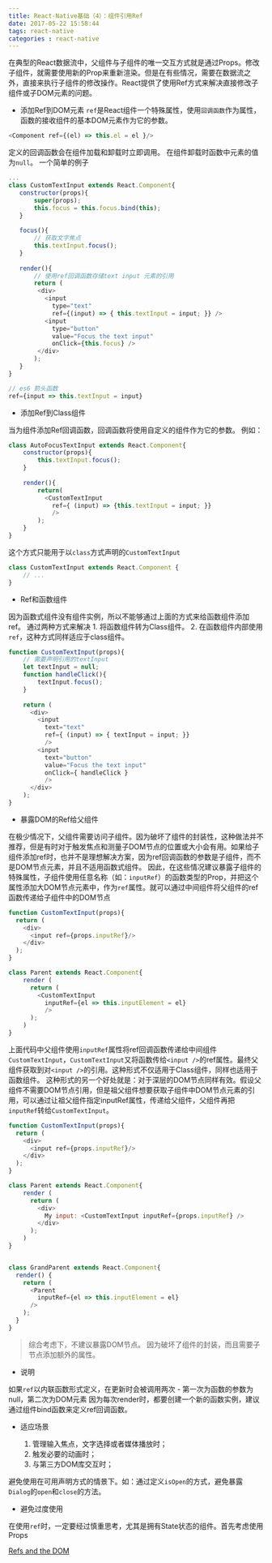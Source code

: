 ```yaml
---
title: React-Native基础（4）：组件引用Ref
date: 2017-05-22 15:58:44
tags: react-native
categories : react-native
---
```


在典型的React数据流中，父组件与子组件的唯一交互方式就是通过Props。修改子组件，就需要使用新的Prop来重新渲染。但是在有些情况，需要在数据流之外，直接来执行子组件的修改操作。React提供了使用Ref方式来解决直接修改子组件或子DOM元素的问题。

- 添加Ref到DOM元素
`ref`是React组件一个特殊属性，使用`回调函数`作为属性，函数的接收组件的基本DOM元素作为它的参数。
```js
<Component ref={(el) => this.el = el }/>
```
定义的回调函数会在组件加载和卸载时立即调用。
在组件卸载时函数中元素的值为`null`。
一个简单的例子
```js
...
class CustomTextInput extends React.Component{
   constructor(props){
       super(props);
       this.focus = this.focus.bind(this);
   }
   
   focus(){
       // 获取文字焦点
       this.textInput.focus();
   }
   
   render(){
       // 使用ref回调函数存储text input 元素的引用
       return (
        <div>
          <input 
            type="text" 
            ref={(input) => { this.textInput = input; }} />
          <input
            type="button"
            value="Focus the text input"
            onClick={this.focus} />
        </div>
       );
   }
}

```

```js
// es6 箭头函数
ref={input => this.textInput = input}
```

- 添加Ref到Class组件

当为组件添加Ref回调函数，回调函数将使用自定义的组件作为它的参数。
例如：
```js
class AutoFocusTextInput extends React.Component{
    constructor(props){
        this.textInput.focus();
    }
    
    render(){
        return(
          <CustomTextInput
            ref={ (input) => {this.textInput = input; }}
            />
        );
    }
}
```
这个方式只能用于以`class`方式声明的`CustomTextInput`

```js
class CustomTextInput extends React.Component {
    // ...
}
```
- Ref和函数组件

因为函数式组件没有组件实例，所以不能够通过上面的方式来给函数组件添加ref。
通过两种方式来解决
    1. 将函数组件转为Class组件。
    2. 在函数组件内部使用`ref`，这种方式同样适应于class组件。
    
```js
function CustomTextInput(props){
    // 需要声明引用的textInput
    let textInput = null;
    function handleClick(){
        textInput.focus();
    }
    
    return (
      <div>
        <input 
          text="text"
          ref={ (input) => { textInput = input; }}
          />
        <input 
          text="button"
          value="Focus the text input"
          onClick={ handleClick }
          />
      </div>
    );
}

```
- 暴露DOM的Ref给父组件

在极少情况下，父组件需要访问子组件。因为破坏了组件的封装性，这种做法并不推荐，但是有时对于触发焦点和测量子DOM节点的位置或大小会有用。如果给子组件添加ref时，也并不是理想解决方案，因为ref回调函数的参数是子组件，而不是DOM节点元素，并且不适用函数式组件。
因此，在这些情况建议暴露子组件的特殊属性，子组件使用任意名称（如：`inputRef`）的函数类型的Prop，并把这个属性添加大DOM节点元素中，作为`ref`属性。就可以通过中间组件将父组件的ref函数传递给子组件中的DOM节点
```js
function CustomTextInput(props){
  return (
    <div>
      <input ref={props.inputRef}/>
    </div>
  );
}

class Parent extends React.Component{
    render (
      return (
        <CustomTextInput
          inputRef={el => this.inputElement = el}
          />
      );
    )
}
```
上面代码中父组件使用`inputRef`属性将ref回调函数传递给中间组件`CustomTextInput`，`CustomTextInput`又将函数传给`<input />`的ref属性。最终父组件获取到对`<input />`的引用。这种形式不仅适用于Class组件，同样也适用于函数组件。
这种形式的另一个好处就是：对于深层的DOM节点同样有效。假设父组件不需要DOM节点引用，但是祖父组件想要获取子组件中DOM节点元素的引用，可以通过让祖父组件指定inputRef属性，传递给父组件，父组件再把`inputRef`转给`CustomTextInput`。

```js
function CustomTextInput(props){
  return (
    <div>
      <input ref={props.inputRef}/>
    </div>
  );
}

class Parent extends React.Component{
    render (
      return (
        <div>
          My input: <CustomTextInput inputRef={props.inputRef} />
        </div>
      );
    )
}


class GrandParent extends React.Component{
  render() {
    return (
      <Parent
        inputRef={el => this.inputElement = el}
      />
    );
  }
}

```
> 综合考虑下，不建议暴露DOM节点。 因为破坏了组件的封装，而且需要子节点添加额外的属性。

- 说明

如果`ref`以内联函数形式定义，在更新时会被调用两次
    - 第一次为函数的参数为null，第二次为DOM元素
因为每次render时，都要创建一个新的函数实例，建议通过组件bind函数来定义ref回调函数。

- 适应场景

    1. 管理输入焦点，文字选择或者媒体播放时；
    2. 触发必要的动画时；
    3. 与第三方DOM库交互时；

避免使用在可用声明方式的情景下。如：通过定义`isOpen`的方式，避免暴露`Dialog`的`open`和`close`的方法。

- 避免过度使用

在使用`ref`时，一定要经过慎重思考，尤其是拥有State状态的组件。首先考虑使用Props

[Refs and the DOM](https://facebook.github.io/react/docs/refs-and-the-dom.html)